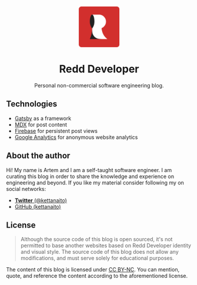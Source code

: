 <p align="center">
  <img alt="Redd Developer" src="src/images/logo.svg" width="110" />
</p>
<h1 align="center">
  Redd Developer
</h1>

<p align="center">Personal non-commercial software engineering blog.</p>

## Technologies

- [Gatsby](https://www.gatsbyjs.org/) as a framework
- [MDX](https://mdxjs.com/) for post content
- [Firebase](https://firebase.google.com/) for persistent post views
- [Google Analytics](https://analytics.google.com/) for anonymous website analytics

## About the author

Hi! My name is Artem and I am a self-taught software engineer. I am curating this blog in order to share the knowledge and experience on engineering and beyond. If you like my material consider following my on social networks:

- [**Twitter** (@kettanaito)](https://twitter.com/kettanaito)
- [GitHub (kettanaito)](https://github.com/kettanaito)

## License

> Although the source code of this blog is open sourced, it's not permitted to base another websites based on Redd Developer identity and visual style. The source code of this blog does not allow any modifications, and must serve solely for educational purposes.

The content of this blog is licensed under [CC BY-NC](https://creativecommons.org/licenses/by-nc/4.0/). You can mention, quote, and reference the content according to the aforementioned license.
